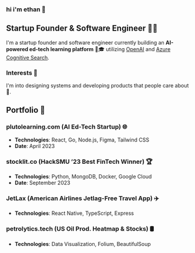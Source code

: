 ### hi i'm ethan 👋

<!--
**EthanDebnath/EthanDebnath** is a ✨ _special_ ✨ repository because its `README.md` (this file) appears on your GitHub profile.

Here are some ideas to get you started:

- 🔭 I’m currently working on ...
- 🌱 I’m currently learning ...
- 👯 I’m looking to collaborate on ...
- 🤔 I’m looking for help with ...
- 💬 Ask me about ...
- 📫 How to reach me: ...
- 😄 Pronouns: ...
- ⚡ Fun fact: ...
-->

## Startup Founder & Software Engineer 👨‍💻

I'm a startup founder and software engineer currently building an **AI-powered ed-tech learning platform** 🤖🎓 utilizing [OpenAI](https://openai.com) and [Azure Cognitive Search](https://azure.microsoft.com/en-us/services/search/).

### Interests 🌟

I'm into designing systems and developing products that people care about 💖.

## Portfolio 📁

### plutolearning.com (AI Ed-Tech Startup) 🌐
- **Technologies**: React, Go, Node.js, Figma, Tailwind CSS
- **Date**: April 2023

### stocklit.co (HackSMU ’23 Best FinTech Winner) 🏆
- **Technologies**: Python, MongoDB, Docker, Google Cloud
- **Date**: September 2023

### JetLax (American Airlines Jetlag-Free Travel App) ✈️
- **Technologies**: React Native, TypeScript, Express

### petrolytics.tech (US Oil Prod. Heatmap & Stocks) 🛢️
- **Technologies**: Data Visualization, Folium, BeautifulSoup
